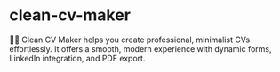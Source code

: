 # clean-cv-maker
📝✨ Clean CV Maker helps you create professional, minimalist CVs effortlessly. It offers a smooth, modern experience with dynamic forms, LinkedIn integration, and PDF export.

